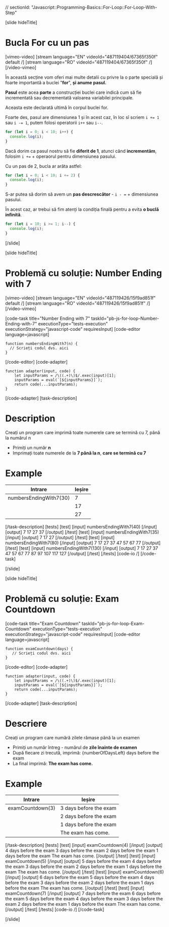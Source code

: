 // sectionId: "Javascript::Programming-Basics::For-Loop::For-Loop-With-Step"

[slide hideTitle]

# Bucla For cu un pas

[vimeo-video]
[stream language="EN" videoId="487119404/67365f350f" default /]
[stream language="RO" videoId="487119404/67365f350f" /]
[/video-vimeo]

În această secține vom oferi mai multe detalii cu privre la o parte specială și foarte importantă a buclei "**for**", **și anume pasul.**

**Pasul** este acea **parte** a construcției buclei care indică cum să fie incrementată sau decrementată valoarea variabilei principale.

Aceasta este declarată ultimă în corpul buclei for.

Foarte des, pasul are dimensiunea 1 și în acest caz, în loc sî scriem `i += 1` sau `i -= 1`, putem folosi operatorii `i++` sau `i--`.

```js live
for (let i = 0; i < 10; i++) {
  console.log(i);
}
```

Dacă dorim ca pasul nostru să fie **diferit de 1**, atunci când **incrementăm**, folosim `i +=` + operaorul pentru dimensiunea pasului.

Cu un pas de 2, bucla ar arăta astfel:

```js live
for (let i = 0; i < 10; i += 2) {
  console.log(i);
}
```

S-ar putea să dorim să avem un **pas descrescător** - `i - =` + dimensiunea pasului.

În acest caz, ar trebui să fim atenți la condiția finală pentru a evita **o buclă infinită**.

```js live
for (let i = 10; i >= 1; i--) {
  console.log(i);
}
```

[/slide]

[slide hideTitle]

# Problemă cu soluție: Number Ending with 7

[vimeo-video]
[stream language="EN" videoId="487119426/15f9ad851f" default /]
[stream language="RO" videoId="487119426/15f9ad851f" /]
[/video-vimeo]

[code-task title="Number Ending with 7" taskId="pb-js-for-loop-Number-Ending-with-7" executionType="tests-execution" executionStrategy="javascript-code" requiresInput]
[code-editor language=javascript]

```
function numbersEndingWith7(n) {
  // Scrieți codul dvs. aici
}
```

[/code-editor]
[code-adapter]

```
function adapter(input, code) {
    let inputParams = /\((.+)\)$/.exec(input)[1];
    inputParams = eval(`[${inputParams}]`);
    return code(...inputParams);
}
```

[/code-adapter]
[task-description]

# Description

Creați un program care imprimă toate numerele care se termină cu 7, până la numărul n 
- Primiți un număr **n**
- Imprimați toate numerele de la **7 până la n**, **care se termină cu 7**

# Example

| **Intrare**              | **Ieșire** |
| ---------------------- | ---------- |
| numbersEndingWith7(30) | 7          |
|                        | 17         |
|                        | 27         |

[/task-description]
[tests]
[test]
[input]
numbersEndingWith7(40)
[/input]
[output]
7
17
27
37
[/output]
[/test]
[test]
[input]
numbersEndingWith7(35)
[/input]
[output]
7
17
27
[/output]
[/test]
[test]
[input]
numbersEndingWith7(80)
[/input]
[output]
7
17
27
37
47
57
67
77
[/output]
[/test]
[test]
[input]
numbersEndingWith7(130)
[/input]
[output]
7
17
27
37
47
57
67
77
87
97
107
117
127
[/output]
[/test]
[/tests]
[code-io /]
[/code-task]

[/slide]

[slide hideTitle]

# Problemă cu soluție: Exam Countdown

[code-task title="Exam Countdown" taskId="pb-js-for-loop-Exam-Countdown" executionType="tests-execution" executionStrategy="javascript-code" requiresInput]
[code-editor language=javascript]

```
function examCountdown(days) {
   // Scrieți codul dvs. aici
}
```

[/code-editor]
[code-adapter]

```
function adapter(input, code) {
    let inputParams = /\((.+)\)$/.exec(input)[1];
    inputParams = eval(`[${inputParams}]`);
    return code(...inputParams);
}
```

[/code-adapter]
[task-description]

# Descriere

Creați un program care numără zilele rămase până la un examen

- Primiți un număr întreg - numărul de **zile înainte de examen**
- După fiecare zi trecută, imprimă: \{numberOfDaysLeft\} days before the exam
- La final imprimă: **The exam has come.**

# Example

| **Intrare**        | **Ieșire**             |
| ---------------- | ---------------------- |
| examCountdown(3) | 3 days before the exam |
|                  | 2 days before the exam |
|                  | 1 days before the exam |
|                  | The exam has come.     |

[/task-description]
[tests]
[test]
[input]
examCountdown(4)
[/input]
[output]
4 days before the exam
3 days before the exam
2 days before the exam
1 days before the exam
The exam has come.
[/output]
[/test]
[test]
[input]
examCountdown(5)
[/input]
[output]
5 days before the exam
4 days before the exam
3 days before the exam
2 days before the exam
1 days before the exam
The exam has come.
[/output]
[/test]
[test]
[input]
examCountdown(6)
[/input]
[output]
6 days before the exam
5 days before the exam
4 days before the exam
3 days before the exam
2 days before the exam
1 days before the exam
The exam has come.
[/output]
[/test]
[test]
[input]
examCountdown(7)
[/input]
[output]
7 days before the exam
6 days before the exam
5 days before the exam
4 days before the exam
3 days before the exam
2 days before the exam
1 days before the exam
The exam has come.
[/output]
[/test]
[/tests]
[code-io /]
[/code-task]

[/slide]
